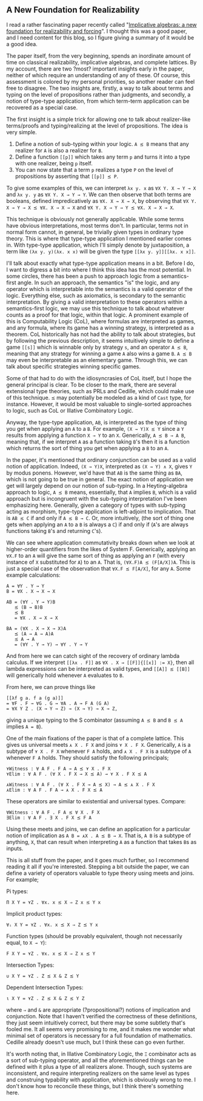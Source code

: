## A New Foundation for Realizability

I read a rather fascinating paper recently called "[Implicative algebras: a new foundation for realizability and forcing](https://arxiv.org/abs/1802.00528)". I thought this was a good paper, and I need content for this blog, so I figure giving a summary of it would be a good idea.

The paper itself, from the very beginning, spends an inordinate amount of time on classical realizability, implicative algebras, and complete lattices. By my account, there are two ?most? important insights early in the paper, neither of which require an understanding of any of these. Of course, this assessment is colored by my personal priorities, so another reader can feel free to disagree. The two insights are, firstly, a way to talk about terms and typing on the level of propositions rather than judgments, and secondly, a notion of type-type application, from which term-term application can be recovered as a special case.

The first insight is a simple trick for allowing one to talk about realizer-like terms/proofs and typing/realizing at the level of propositions. The idea is very simple.

1. Define a notion of sub-typing within your logic. `A ⪯ B` means that any realizer for `A` is also a realizer for `B`.
2. Define a function `[[p]]` which takes any term `p` and turns it into a type with one realizer, being `p` itself.
3. You can now state that a term `p` realizes a type `P` on the level of propositions by asserting that `[[p]] ⪯ P`.

To give some examples of this, we can interpret `λx y. x` as `∀X Y. X → Y → X` and `λx y. y` as `∀X Y. X → Y → Y`. We can then observe that both terms are booleans, defined impredicatively as `∀X. X → X → X`, by observing that `∀X Y. X → Y → X ⪯ ∀X. X → X → X` and `∀X Y. X → Y → Y ⪯ ∀X. X → X → X`.

This technique is obviously not generally applicable. While some terms have obvious interpretations, most terms don't. In particular, terms not in normal form cannot, in general, be trivially given types in ordinary type theory. This is where that type-type application I mentioned earlier comes in. With type-type application, which I'll simply denote by juxtaposition, a term like `(λx y. y)(λx. x x)` will be given the type `[[λx y. y]][[λx. x x]]`.

I'll talk about exactly what type-type application means in a bit. Before I do, I want to digress a bit into where I think this idea has the most potential. In some circles, there has been a push to approach logic from a semantics-first angle. In such an approach, the semantics "is" the logic, and any operator which is interpretable into the semantics is a valid operator of the logic. Everything else, such as axiomatics, is secondary to the semantic interpretation. By giving a valid interpretation to these operators within a semantics-first logic, we may use this technique to talk about whatever counts as a proof for that logic, within that logic. A prominent example of this is Computability Logic (CoL), where formulas are interpreted as games, and any formula, where its game has a winning strategy, is interpreted as a theorem. CoL historically has not had the ability to talk about strategies, but by following the previous description, it seems intuitively simple to define a game `[[s]]` which is winnable only by strategy `s`, and an operator `A ⪯ B`, meaning that any strategy for winning a game `A` also wins a game `B`. `A ⪯ B` may even be interpretable as an elementary game. Through this, we can talk about specific strategies winning specific games.

Some of that had to do with the idiosyncrasies of CoL itself, but I hope the general principal is clear. To be closer to the mark, there are several extensional type theories, such as PRLs and Cedille, which could make use of this technique. `⪯` may potentially be modeled as a kind of `Cast` type, for instance. However, it would be most valuable to single-sorted approaches to logic, such as CoL or Illative Combinatory Logic.

Anyway, the type-type application, `AB`, is interpreted as the type of thing you get when applying an `A` to a `B`. For example, `(X → Y)X ⪯ Y` since a `Y` results from applying a function `X → Y` to an `X`. Generically, `A ⪯ B → A B`, meaning that, if we interpret `A` as a function taking `B`'s then it is a function which returns the sort of thing you get when applying a `B` to an `A`.

In the paper, it's mentioned that ordinary conjunction can be used as a valid notion of application. Indeed, `(X → Y)X`, interpreted as `(X → Y) ∧ X`, gives `Y` by modus ponens. However, we'd have that `AB` is the same thing as `BA`, which is not going to be true in general. The exact notion of application we get will largely depend on our notion of sub-typing. In a Heyting-algebra approach to logic, `A ⪯ B` means, essentially, that `A` implies `B`, which is a valid approach but is incongruent with the sub-typing interpretation I've been emphasizing here. Generally, given a category of types with sub-typing acting as morphism, type-type application is left-adjoint to implication. That is `AB ⪯ C` if and only if `A ⪯ B → C`. Or, more intuitively, (the sort of thing one gets when applying an `A` to a `B` is always a `C`) if and only if (`A`'s are always functions taking `B`'s and returning `C`'s).

We can see where application commutativity breaks down when we look at higher-order quantifiers from the likes of System F. Generically, applying an `∀X.F` to an `A` will give the same sort of thing as applying an `F` (with every instance of `X` substituted for `A`) to an `A`. That is, `(∀X.F)A ⪯ (F[A/X])A`. This is just a special case of the observation that `∀X.F ⪯ F[A/X]`, for any `A`. Some example calculations:

    A = ∀Y . Y → Y
    B = ∀X . X → X → X

    AB = (∀Y . Y → Y)B
       ⪯ (B → B)B
       ⪯ B
       = ∀X . X → X → X

    BA = (∀X . X → X → X)A
       ⪯ (A → A → A)A
       ⪯ A → A
       = (∀Y . Y → Y) → ∀Y . Y → Y

And from here we can catch sight of the recovery of ordinary lambda calculus. If we interpret `[[λx . F]]` as `∀X . X → [[F]]{[[x]] := X}`, then all lambda expressions can be interpreted as valid types, and `[[A]] ⪯ [[B]]` will generically hold whenever `A` evaluates to `B`.

From here, we can prove things like

    [[λf g a. f a (g a)]]
    = ∀F . F → ∀G . G → ∀A . A → F A (G A)
    = ∀X Y Z . (X → Y → Z) → (X → Y) → X → Z,
    
giving a unique typing to the S combinator (assuming `A ⪯ B` and `B ⪯ A` implies `A = B`).

One of the main fixations of the paper is that of a complete lattice. This gives us universal meets `⋏ X . F X` and joins `⋎ X . F X`. Generically, `A` is a subtype of `⋎ X . F X` whenever `F A` holds, and `⋏ X . F X` is a subtype of `A` whenever `F A` holds. They should satisfy the following principals;

    ⋎Witness : ∀ A F . F A → A ⪯ ⋎ X . F X
    ⋎Elim : ∀ A F . (∀ X . F X → X ⪯ A) → ⋎ X . F X ⪯ A
    
    ⋏Witness : ∀ A F . (∀ X . F X → A ⪯ X) → A ⪯ ⋏ X . F X
    ⋏Elim : ∀ A F . F A → ⋏ X . F X ⪯ A

These operators are similar to existential and universal types. Compare:

    ∀Witness : ∀ A F . F A ⪯ ∀ X . F X
    ∃Elim : ∀ A F . ∃ X . F X ⪯ F A

Using these meets and joins, we can define an application for a particular notion of implication as `A B = ⋏X . A ⪯ B → X`. That is, `A B` is a subtype of anything, `X`, that can result when interpreting `A` as a function that takes `B`s as inputs.

This is all stuff from the paper, and it goes much further, so I recommend reading it all if you're interested. Stepping a bit outside the paper, we can define a variety of operators valuable to type theory using meets and joins. For example;

Pi types:

    Π X Y = ⋎Z . ∀x. x ⪯ X ⇒ Z x ⪯ Y x

Implicit product types:

    ∀ᵢ X Y = ⋎Z . ∀x. x ⪯ X ⇒ Z ⪯ Y x

Function types (should be provably equivalent, though not necessarily equal, to `X → Y`):

    F X Y = ⋎Z . ∀x. x ⪯ X ⇒ Z x ⪯ Y

Intersection Types:

    ∪ X Y = ⋎Z . Z ⪯ X & Z ⪯ Y

Dependent Intersection Types:

    ι X Y = ⋎Z . Z ⪯ X & Z ⪯ Y Z

where `⇒` and `&` are appropriate (?propositional?) notions of implication and conjunction. Note that I haven't verified the correctness of these definitions, they just seem intuitively correct, but there may be some subtlety that's fooled me. It all seems very promising to me, and it makes me wonder what minimal set of operators is necessary for a full foundation of mathematics. Cedille already doesn't use much, but I think these can go even further.

It's worth noting that, in Illative Combinatory Logic, the `Ξ` combinator acts as a sort of sub-typing operator, and all the aforementioned things can be defined with it plus a type of all realizers alone. Though, such systems are inconsistent, and require interpreting realizers on the same level as types and construing typability with application, which is obviously wrong to me. I don't know how to reconcile these things, but I think there's something here.
